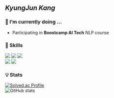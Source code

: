 ## ***KyungJun Kang***

### 🔭 I’m currently doing ...
- Participating in **Boostcamp AI Tech** NLP course

### :rocket: Skills
<img src="https://img.shields.io/badge/Python-3776AB?style=plastic&logo=Python&logoColor=white"/> <img src="https://img.shields.io/badge/PyTorch-EE4C2C?style=plastic&logo=PyTorch&logoColor=white"/> <img src="https://img.shields.io/badge/MySQL-00758F?style=plastic&logo=MySQL&logoColor=white"/>  
<img src="https://img.shields.io/badge/FastAPI-005571?style=plastic&logo=fastapi&logoColor=white"/> <img src="https://img.shields.io/badge/Airflow-017CEE?style=plastic&logo=Apache%20Airflow&logoColor=white"/>

### :bulb: Stats
[![Solved.ac Profile](http://mazassumnida.wtf/api/v2/generate_badge?boj=kangjun205)](https://solved.ac/kangjun205/)  
![GitHub stats](https://github-readme-stats.vercel.app/api?username=K-yng&show_icons=true&theme=radical)


<!--
**K-yng/K-yng** is a ✨ _special_ ✨ repository because its `README.md` (this file) appears on your GitHub profile.

Here are some ideas to get you started:

- 🔭 I’m currently working on ...
- 🌱 I’m currently learning ...
- 👯 I’m looking to collaborate on ...
- 🤔 I’m looking for help with ...
- 💬 Ask me about ...
- 📫 How to reach me: ...
- 😄 Pronouns: ...
- ⚡ Fun fact: ...
-->
